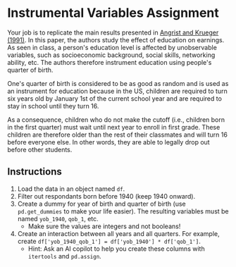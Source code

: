 # Instrumental Variables Assignment
Your job is to replicate the main results presented in [Angrist and Krueger (1991)](
    https://www.jstor.org/stable/2937954
). In this paper, the authors study the effect of education on earnings. As seen in
class, a person's education level is affected by unobservable variables, such as
socioeconomic background, social skills, networking ability, etc. The authors therefore
instrument education using people's quarter of birth.

One's quarter of birth is considered to be as good as random and is used as an
instrument for education because in the US, children are required to turn six years old
by January 1st of the current school year and are required to stay in school until they
turn 16.

As a consequence, children who do not make the cutoff (i.e., children born in the first
quarter) must wait until next year to enroll in first grade. These children are
therefore older than the rest of their classmates and will turn 16 before everyone else.
In other words, they are able to legally drop out before other students.

## Instructions
1. Load the data in an object named `df`.
2. Filter out respondants born before 1940 (keep 1940 onward).
3. Create a dummy for year of birth and quarter of birth (use `pd.get_dummies` to make
your life easier). The resulting variables must be named `yob_1940`, `qob_1`, etc.
    - Make sure the values are integers and not booleans!
4. Create an interaction between all years and all quarters. For example, create
`df['yob_1940_qob_1'] = df['yob_1940'] * df['qob_1']`.
    - Hint: Ask an AI copilot to help you create these columns with `itertools` and
    `pd.assign`.
